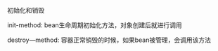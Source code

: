 初始化和销毁

<bean id="" class=""
    init-method=”读取类中的初始化方法名“
    destroy-method="读取类中销毁方法名"/>
    
init-method: bean生命周期初始化方法，对象创建后就进行调用

destroy—method: 容器正常销毁的时候，如果bean被管理，会调用该方法
